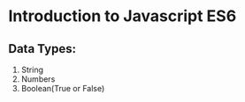 # Introduction to Javascript ES6


## Data Types:

1) String
2) Numbers
3) Boolean(True or False)


